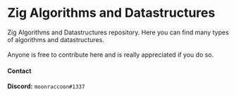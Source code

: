 # Zig Algorithms and Datastructures

Zig Algorithms and Datastructures repository.
Here you can find many types of algorithms and datastructures.  
<br>
Anyone is free to contribute here and is really appreciated if you do so.

#### Contact
**Discord:** `moonraccoon#1337`
